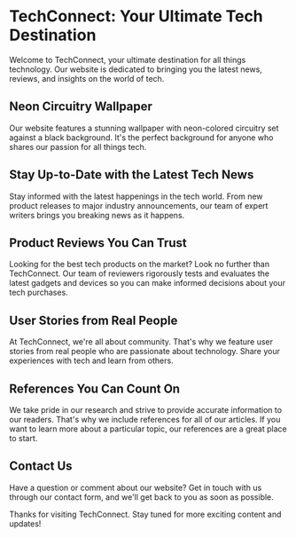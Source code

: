 <!--font:Roboto-->

# TechConnect: Your Ultimate Tech Destination

Welcome to TechConnect, your ultimate destination for all things technology. Our website is dedicated to bringing you the latest news, reviews, and insights on the world of tech. 

## Neon Circuitry Wallpaper

Our website features a stunning wallpaper with neon-colored circuitry set against a black background. It's the perfect background for anyone who shares our passion for all things tech.

## Stay Up-to-Date with the Latest Tech News

Stay informed with the latest happenings in the tech world. From new product releases to major industry announcements, our team of expert writers brings you breaking news as it happens.

## Product Reviews You Can Trust

Looking for the best tech products on the market? Look no further than TechConnect. Our team of reviewers rigorously tests and evaluates the latest gadgets and devices so you can make informed decisions about your tech purchases.

## User Stories from Real People

At TechConnect, we're all about community. That's why we feature user stories from real people who are passionate about technology. Share your experiences with tech and learn from others.

## References You Can Count On

We take pride in our research and strive to provide accurate information to our readers. That's why we include references for all of our articles. If you want to learn more about a particular topic, our references are a great place to start.

## Contact Us

Have a question or comment about our website? Get in touch with us through our contact form, and we'll get back to you as soon as possible.

Thanks for visiting TechConnect. Stay tuned for more exciting content and updates!

<!--

Write me content for website with wallpaper which alt text is:

"A wallpaper with a repeating pattern of neon-colored circuitry, set against a black background."

The name/title of the page should not be 1:1 copy of the alt text but rather a real content of the website which is using this wallpaper.

- Use markdown format 
- Start with heading
- Heading should be short and concise
- The content should look like a real website 
- The website should not be about the wallpaper, wallpaper is just a related background
- Heading should be contain work "wallpaper" or "background"
- Include real sections like references, contact, user stories, etc. use things relevant to the page purpose.
- Feel free to use structure like headings, bullets, numbering, blockquotes, paragraphs, horizontal lines, etc.
- You can use formatting like bold or _italic_
- You can include UTF-8 emojis
- Links should be only #hash anchors (and you can refer to the document itself)
- Do not include images


---


# TechConnect - Your Ultimate Destination for Technology News and Reviews

Welcome to TechConnect, your ultimate destination for all things technology. Our website is dedicated to bringing you the latest news, reviews, and insights on the world of tech. 

## Wallpaper: Neon Circuitry on Black Background

Our website features a stunning wallpaper with a repeating pattern of neon-colored circuitry, set against a black background. This wallpaper perfectly embodies our love for technology and innovation. It's the perfect background for anyone who shares our passion for all things tech.

## Latest News

Stay up-to-date with the latest happenings in the tech world. From new product releases to major industry announcements, we've got you covered. Our team of expert writers brings you breaking news as it happens, so you'll never miss a beat.

## Product Reviews

Looking for the best tech products on the market? Look no further than TechConnect. Our team of reviewers rigorously tests and evaluates the latest gadgets and devices, so you can make informed decisions about your tech purchases.

## User Stories

At TechConnect, we're all about community. That's why we feature user stories from real people who are passionate about technology. Whether it's a personal project or a professional endeavor, we want to hear about your experiences with tech.

## References

We take pride in our research and strive to provide accurate information to our readers. That's why we include references for all of our articles. If you want to learn more about a particular topic, our references are a great place to start.

## Contact Us

Have a question or comment about our website? We'd love to hear from you. Get in touch with us through our contact form, and we'll get back to you as soon as possible.

Thank you for visiting TechConnect. Stay tuned for more exciting content and updates!


---


Heading is too long, rewrite whole content.


---


# TechConnect - Your Ultimate Destination for Technology News and Reviews

Welcome to TechConnect, your ultimate destination for all things technology. Our website is dedicated to bringing you the latest news, reviews, and insights on the world of tech. 

## Neon Circuitry Wallpaper

As a tech-focused website, we know that aesthetics matter just as much as functionality. That's why we're proud to feature a stunning wallpaper with a repeating pattern of neon-colored circuitry, set against a black background. This wallpaper perfectly embodies our love for technology and innovation, and it's the perfect background for anyone who shares our passion for all things tech.

## Stay Up-to-Date with the Latest Tech News

Stay informed with the latest happenings in the tech world. From new product releases to major industry announcements, our team of expert writers brings you breaking news as it happens, so you'll never miss a beat.

## Product Reviews You Can Trust

Looking for the best tech products on the market? Look no further than TechConnect. Our team of reviewers rigorously tests and evaluates the latest gadgets and devices, so you can make informed decisions about your tech purchases.

## User Stories from Real People

At TechConnect, we're all about community. That's why we feature user stories from real people who are passionate about technology. Whether it's a personal project or a professional endeavor, we want to hear about your experiences with tech.

## References You Can Count On

We take pride in our research and strive to provide accurate information to our readers. That's why we include references for all of our articles. If you want to learn more about a particular topic, our references are a great place to start.

## Contact Us

Have a question or comment about our website? We'd love to hear from you. Get in touch with us through our contact form, and we'll get back to you as soon as possible.

Thank you for visiting TechConnect. Stay tuned for more exciting content and updates!


---


Heading is too long, rewrite whole content.


---


# TechConnect - Your Ultimate Destination for Technology News and Reviews

Welcome to TechConnect, your ultimate destination for all things technology. Our website is dedicated to bringing you the latest news, reviews, and insights on the world of tech. 

## Neon Circuitry Wallpaper

Our website features a stunning wallpaper with a repeating pattern of neon-colored circuitry, set against a black background. This wallpaper perfectly embodies our love for technology and innovation. It's the perfect background for anyone who shares our passion for all things tech.

## Stay Up-to-Date with the Latest Tech News

Stay informed with the latest happenings in the tech world. From new product releases to major industry announcements, our team of expert writers brings you breaking news as it happens.

## Product Reviews You Can Trust

Looking for the best tech products on the market? Look no further than TechConnect. Our team of reviewers rigorously tests and evaluates the latest gadgets and devices, so you can make informed decisions about your tech purchases.

## User Stories from Real People

At TechConnect, we're all about community. That's why we feature user stories from real people who are passionate about technology. Share your experiences with tech and learn from others.

## References You Can Count On

We take pride in our research and strive to provide accurate information to our readers. That's why we include references for all of our articles. If you want to learn more about a particular topic, our references are a great place to start.

## Contact Us

Have a question or comment about our website? Get in touch with us through our contact form, and we'll get back to you as soon as possible.

Thank you for visiting TechConnect. Stay tuned for more exciting content and updates!


---


Heading is too long, rewrite whole content.


---


# TechConnect - Your Ultimate Destination for Technology News and Reviews

Welcome to TechConnect, your ultimate destination for all things technology. Our website is dedicated to bringing you the latest news, reviews, and insights on the world of tech. 

## Neon Circuitry Wallpaper

Our website features a stunning wallpaper with neon-colored circuitry set against a black background. It's the perfect background for anyone who shares our passion for all things tech.

## Stay Up-to-Date with the Latest Tech News

Stay informed with the latest happenings in the tech world. From new product releases to major industry announcements, our team of expert writers brings you breaking news as it happens.

## Product Reviews You Can Trust

Looking for the best tech products on the market? Look no further than TechConnect. Our team of reviewers rigorously tests and evaluates the latest gadgets and devices so you can make informed decisions about your tech purchases.

## User Stories from Real People

At TechConnect, we're all about community. That's why we feature user stories from real people who are passionate about technology. Share your experiences with tech and learn from others.

## References You Can Count On

We take pride in our research and strive to provide accurate information to our readers. That's why we include references for all of our articles. If you want to learn more about a particular topic, our references are a great place to start.

## Contact Us

Have a question or comment about our website? Get in touch with us through our contact form, and we'll get back to you as soon as possible.

Thanks for visiting TechConnect. Stay tuned for more exciting content and updates!


---


Write me a Google font which is best fitting for the website.

Pick from the list:
- Roboto
- Alegreya
- Barlow Condensed
- Inter
- Great Vibes
- Playfair Display
- Lobster
- Exo 2
- Open Sans
- Futura
- Poppins
- Dancing Script
- Orbitron
- IBM Plex Sans
- Lato
- Montserrat
- Raleway


Write just the font name nothing else.


---


Roboto

-->
